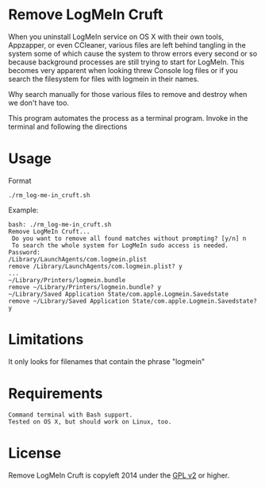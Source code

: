 Remove LogMeIn Cruft
========
When you uninstall LogMeIn service on OS X with their own tools, Appzapper, or even CCleaner, 
various files are left behind tangling in the system some of which cause the system to throw 
errors every second or so because background processes are still trying to start for LogMeIn.
This becomes very apparent when looking threw Console log files or if you search the filesystem
for files with logmein in their names.

Why search manually for those various files to remove and destroy when we don't have too.

This program automates the process as a terminal program. Invoke in the terminal and following the directions


Usage
=====
   Format
   
    ./rm_log-me-in_cruft.sh

   Example:
	
    bash: ./rm_log-me-in_cruft.sh
    Remove LogMeIn Cruft...
     Do you want to remove all found matches without prompting? [y/n] n
     To search the whole system for LogMeIn sudo access is needed.
    Password:
    /Library/LaunchAgents/com.logmein.plist
    remove /Library/LaunchAgents/com.logmein.plist? y
    ...
    ~/Library/Printers/logmein.bundle
    remove ~/Library/Printers/logmein.bundle? y
    ~/Library/Saved Application State/com.apple.Logmein.Savedstate
    remove ~/Library/Saved Application State/com.apple.Logmein.Savedstate? y
    

Limitations
=====
   It only looks for filenames that contain the phrase "logmein"


Requirements
=====

    Command terminal with Bash support.
    Tested on OS X, but should work on Linux, too.
    
License
=====
Remove LogMeIn Cruft is copyleft 2014 under the <a href="http://www.gnu.org/licenses/gpl-2.0.html">GPL v2</a> or higher.
